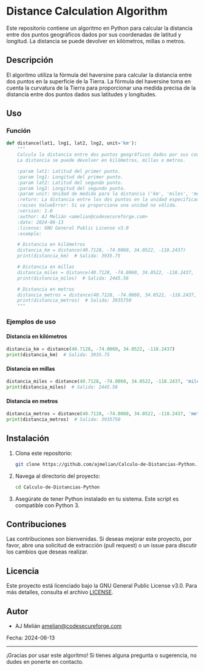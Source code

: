 # Distance Calculation Algorithm

Este repositorio contiene un algoritmo en Python para calcular la distancia entre dos puntos geográficos dados por sus coordenadas de latitud y longitud. La distancia se puede devolver en kilómetros, millas o metros.

## Descripción

El algoritmo utiliza la fórmula del haversine para calcular la distancia entre dos puntos en la superficie de la Tierra. La fórmula del haversine toma en cuenta la curvatura de la Tierra para proporcionar una medida precisa de la distancia entre dos puntos dados sus latitudes y longitudes.

## Uso

### Función

```python
def distance(lat1, lng1, lat2, lng2, unit='km'):
    """
    Calcula la distancia entre dos puntos geográficos dados por sus coordenadas de latitud y longitud.
    La distancia se puede devolver en kilómetros, millas o metros.

    :param lat1: Latitud del primer punto.
    :param lng1: Longitud del primer punto.
    :param lat2: Latitud del segundo punto.
    :param lng2: Longitud del segundo punto.
    :param unit: Unidad de medida para la distancia ('km', 'miles', 'metro'). Por defecto es 'km'.
    :return: La distancia entre los dos puntos en la unidad especificada, redondeada a dos decimales.
    :raises ValueError: Si se proporciona una unidad no válida.
    :version: 1.0
    :author: AJ Melián <amelian@codesecureforge.com>
    :date: 2024-06-13
    :license: GNU General Public License v3.0
    :example:

    # Distancia en kilómetros
    distancia_km = distance(40.7128, -74.0060, 34.0522, -118.2437)
    print(distancia_km)  # Salida: 3935.75

    # Distancia en millas
    distancia_miles = distance(40.7128, -74.0060, 34.0522, -118.2437, 'miles')
    print(distancia_miles)  # Salida: 2445.56

    # Distancia en metros
    distancia_metros = distance(40.7128, -74.0060, 34.0522, -118.2437, 'metro')
    print(distancia_metros)  # Salida: 3935750
    """
```

### Ejemplos de uso

#### Distancia en kilómetros

```python
distancia_km = distance(40.7128, -74.0060, 34.0522, -118.2437)
print(distancia_km)  # Salida: 3935.75
```

#### Distancia en millas

```python
distancia_miles = distance(40.7128, -74.0060, 34.0522, -118.2437, 'miles')
print(distancia_miles)  # Salida: 2445.56
```

#### Distancia en metros

```python
distancia_metros = distance(40.7128, -74.0060, 34.0522, -118.2437, 'metro')
print(distancia_metros)  # Salida: 3935750
```

## Instalación

1. Clona este repositorio:
    ```bash
    git clone https://github.com/ajmelian/Calculo-de-Distancias-Python.git
    ```
2. Navega al directorio del proyecto:
    ```bash
    cd Calculo-de-Distancias-Python
    ```
3. Asegúrate de tener Python instalado en tu sistema. Este script es compatible con Python 3.

## Contribuciones

Las contribuciones son bienvenidas. Si deseas mejorar este proyecto, por favor, abre una solicitud de extracción (pull request) o un issue para discutir los cambios que deseas realizar.

## Licencia

Este proyecto está licenciado bajo la GNU General Public License v3.0. Para más detalles, consulta el archivo [LICENSE](LICENSE).

## Autor

- AJ Melián <amelian@codesecureforge.com>

Fecha: 2024-06-13

---

¡Gracias por usar este algoritmo! Si tienes alguna pregunta o sugerencia, no dudes en ponerte en contacto.
